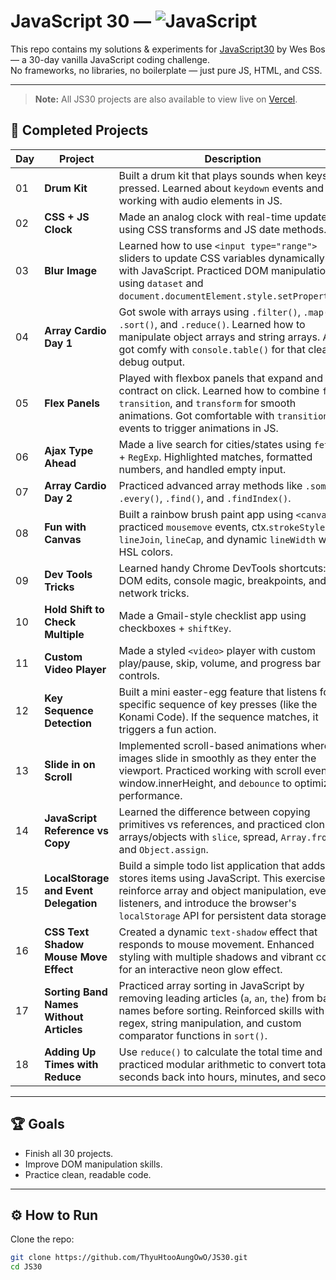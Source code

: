 # JavaScript 30 — ![JavaScript](https://img.shields.io/badge/Made%20with-JavaScript-yellow?logo=javascript)

This repo contains my solutions & experiments for [JavaScript30](https://javascript30.com/) by Wes Bos — a 30-day vanilla JavaScript coding challenge.  
No frameworks, no libraries, no boilerplate — just pure JS, HTML, and CSS.

---

> **Note:** All JS30 projects are also available to view live on [Vercel](https://js-30-two.vercel.app/).

## 📌 Completed Projects

| Day | Project                                 | Description                                                                                                                                                                                                                                |
| --- | --------------------------------------- | ------------------------------------------------------------------------------------------------------------------------------------------------------------------------------------------------------------------------------------------ |
| 01  | **Drum Kit**                            | Built a drum kit that plays sounds when keys are pressed. Learned about `keydown` events and working with audio elements in JS.                                                                                                            |
| 02  | **CSS + JS Clock**                      | Made an analog clock with real-time updates using CSS transforms and JS date methods.                                                                                                                                                      |
| 03  | **Blur Image**                          | Learned how to use `<input type="range">` sliders to update CSS variables dynamically with JavaScript. Practiced DOM manipulation using `dataset` and `document.documentElement.style.setProperty()`.                                      |
| 04  | **Array Cardio Day 1**                  | Got swole with arrays using `.filter()`, `.map()`, `.sort()`, and `.reduce()`. Learned how to manipulate object arrays and string arrays. Also got comfy with `console.table()` for that clean debug output.                               |
| 05  | **Flex Panels**                         | Played with flexbox panels that expand and contract on click. Learned how to combine `flex`, `transition`, and `transform` for smooth animations. Got comfortable with `transitionend` events to trigger animations in JS.                 |
| 06  | **Ajax Type Ahead**                     | Made a live search for cities/states using `fetch` + `RegExp`. Highlighted matches, formatted numbers, and handled empty input.                                                                                                            |
| 07  | **Array Cardio Day 2**                  | Practiced advanced array methods like `.some()`, `.every()`, `.find()`, and `.findIndex()`.                                                                                                                                                |
| 08  | **Fun with Canvas**                     | Built a rainbow brush paint app using `<canvas>`, practiced `mousemove` events, ctx.`strokeStyle`, `lineJoin`, `lineCap`, and dynamic `lineWidth` with HSL colors.                                                                         |
| 09  | **Dev Tools Tricks**                    | Learned handy Chrome DevTools shortcuts: live DOM edits, console magic, breakpoints, and network tricks.                                                                                                                                   |
| 10  | **Hold Shift to Check Multiple**        | Made a Gmail-style checklist app using checkboxes + `shiftKey`.                                                                                                                                                                            |
| 11  | **Custom Video Player**                 | Made a styled `<video>` player with custom play/pause, skip, volume, and progress bar controls.                                                                                                                                            |
| 12  | **Key Sequence Detection**              | Built a mini easter-egg feature that listens for a specific sequence of key presses (like the Konami Code). If the sequence matches, it triggers a fun action.                                                                             |
| 13  | **Slide in on Scroll**                  | Implemented scroll-based animations where images slide in smoothly as they enter the viewport. Practiced working with scroll events, window.innerHeight, and `debounce` to optimize performance.                                           |
| 14  | **JavaScript Reference vs Copy**        | Learned the difference between copying primitives vs references, and practiced cloning arrays/objects with `slice`, spread, `Array.from`, and `Object.assign`.                                                                             |
| 15  | **LocalStorage and Event Delegation**   | Build a simple todo list application that adds and stores items using JavaScript. This exercise will reinforce array and object manipulation, event listeners, and introduce the browser's `localStorage` API for persistent data storage. |
| 16  | **CSS Text Shadow Mouse Move Effect**   | Created a dynamic `text-shadow` effect that responds to mouse movement. Enhanced styling with multiple shadows and vibrant colors for an interactive neon glow effect.                                                                     |
| 17  | **Sorting Band Names Without Articles** | Practiced array sorting in JavaScript by removing leading articles (`a`, `an`, `the`) from band names before sorting. Reinforced skills with regex, string manipulation, and custom comparator functions in `sort()`.                      |
| 18  | **Adding Up Times with Reduce**         | Use `reduce()` to calculate the total time and practiced modular arithmetic to convert total seconds back into hours, minutes, and seconds.                                                                                                |

---

## 🏆 Goals

- Finish all 30 projects.
- Improve DOM manipulation skills.
- Practice clean, readable code.

---

## ⚙️ How to Run

Clone the repo:

```bash
git clone https://github.com/ThyuHtooAungOwO/JS30.git
cd JS30
```
